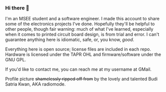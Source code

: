 ### Hi there 👋

I'm an MSEE student and a software engineer. I made this account to share some of the electronics
projects I've done. Hopefully they'll be helpful to other people, though fair warning: much of
what I've learned, especially when it comes to printed circuit board design, is from trial and
error. I can't guarantee anything here is idiomatic, safe, or, you know, *good*.

Everything here is open source; license files are included in each repo. Hardware is licensed
under the TAPR OHL and firmware/software under the GNU GPL.

If you'd like to contact me, you can reach me at my username at GMail.

Profile picture ~~shamelessly ripped off from~~ by the lovely and talented Budi Satria Kwan, AKA radiomode.

